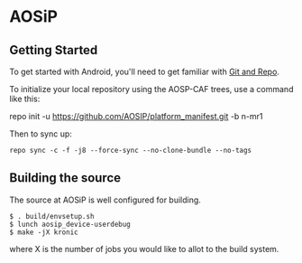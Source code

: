 AOSiP
===========

Getting Started
---------------

To get started with Android, you'll need to get
familiar with [Git and Repo](http://source.android.com/source/using-repo.html).

To initialize your local repository using the AOSP-CAF trees, use a command like this:

repo init -u https://github.com/AOSIP/platform_manifest.git -b n-mr1

Then to sync up:

    repo sync -c -f -j8 --force-sync --no-clone-bundle --no-tags

Building the source
---------------

The source at AOSiP is well configured for building.

    $ . build/envsetup.sh
    $ lunch aosip_device-userdebug
    $ make -jX kronic

where X is the number of jobs you would like to allot to the build system.
